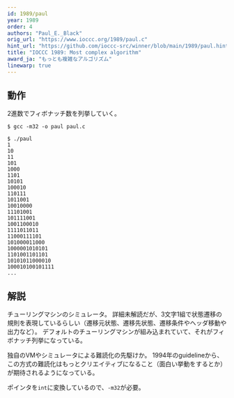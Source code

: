 ```yaml
---
id: 1989/paul
year: 1989
order: 4
authors: "Paul_E._Black"
orig_url: "https://www.ioccc.org/1989/paul.c"
hint_url: "https://github.com/ioccc-src/winner/blob/main/1989/paul.hint"
title: "IOCCC 1989: Most complex algorithm"
award_ja: "もっとも複雑なアルゴリズム"
linewarp: true
---
```


## 動作

2進数でフィボナッチ数を列挙していく。

```
$ gcc -m32 -o paul paul.c

$ ./paul
1
10
11
101
1000
1101
10101
100010
110111
1011001
10010000
11101001
101111001
1001100010
1111011011
11000111101
101000011000
1000001010101
1101001101101
10101011000010
100010100101111
...
```

## 解説

チューリングマシンのシミュレータ。
詳細未解読だが、3文字1組で状態遷移の規則を表現しているらしい（遷移元状態、遷移先状態、遷移条件やヘッダ移動や出力など）。
デフォルトのチューリングマシンが組み込まれていて、それがフィボナッチ列挙になっている。

独自のVMやシミュレータによる難読化の先駆けか。
1994年のguidelineから、この方式の難読化はもっとクリエイティブになること（面白い挙動をするとか）が期待されるようになっている。

ポインタを`int`に変換しているので、`-m32`が必要。
